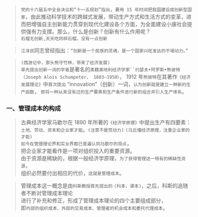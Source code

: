 >   `党的十六届五中全会决议和“十一五规划”指出`，`要用 15 年时间把我国建设成创新型国家`，由此推动科学技术的跨越式发展，带动生产方式和生活方式的变革，进而把增强自主创新能力贯穿到现代化建设各个方面，为全面建设小康社会提供强有力支撑。那么，什么是创新？创新有什么作用呢？      
`石榴无创新,天天吃同样石榴，没有一点创新`

>   `江泽民`同志曾经指出：`“创新是一个民族的灵魂，是一个国家兴旺发达的不竭动力。”`

>   `(西游记中，那头熊守竹林，带来了经济发展)`        
>   `率先提出创新一词的学者`是著名的`美籍奥地利经济学家``约瑟夫•阿罗斯•熊彼特（Joseph
Alois Schumpeter， 1883—1950）`， 1912 年`熊彼特`在其著作`《经济发展理论》`中`首次提出`
“innovation”（创新）一词，`认为创新就是建立一种新的生产函数`， `即将一种从来没有过的生产要素和生产条件进行新的组合并引入生产体系`。

### 一、管理成本的构成
>   古典经济学家马歇尔在 1890 年所著的`《经济学原理》`中提出生产有四要素：        
`土地、劳动、资本和企业家才能`。`(注意不是劳动力)`  `(马云懂经济原理，注重企业家的才能)`        
`如今在管理理论界和实业界都已普遍认同马歇尔的观点`，        
把企业家才能看作是一项对组织投入的重要资源。        
由于资源是稀缺的，根据一般经济学原理，`为了获得管理这一特有的稀缺性资源`，        
组织必然要付出相应的代价，`这就是管理成本`。        
        
>   管理成本这一概念是由`科斯教授首先提出的` `(科本，课本)`，之后，科斯的追随者不断对管理成本理论        
进行了补充和修正，形成了管理成本理论的四个主要组成部分，        
即`内部的组织成本、外部的交易成本、管理者的机会成本和委托代理成本`。  







